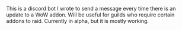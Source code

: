 This is a discord bot I wrote to send a message every time there is an update to a WoW addon. Will be useful for guilds who require certain addons to raid. Currently in alpha, but it is mostly working.
